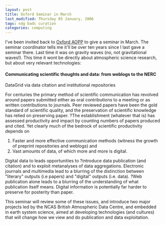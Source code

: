 ```yaml
---
layout: post
title: Oxford Seminar in March
last_modified: Thursday 05 January, 2006
tags: ndg badc curation
categories: computing
---
```

I've been invited back to [Oxford AOPP](http://www-atm.physics.ox.ac.uk) to give a seminar in March. The seminar coordinator tells me it'll be over ten years since I last gave a seminar there. Last time it was on gravity waves (no, not gravitational waves!).
This time it wont be directly about atmospheric science research, but about very relevant technologies:

####  Communicating scientific thoughts and data: from weblogs to the NERC 
DataGrid via data citation and institutional repositories  

For centuries the primary method of scientific communication has revolved 
around papers submitted either as oral contributions to a meeting or as 
written contributions to journals. Peer reviewed papers have been the gold 
standard of scientific quality, and the preservation of scientific knowledge 
has relied on preserving paper. ?The establishment (whatever that is) has 
assessed productivity and impact by counting numbers of papers produced and 
cited. Yet clearly much of the bedrock of scientific productivity depends on 1.  Faster and more effective communication methods (witness the growth of 
preprint repositories and weblogs) and1.  Vast amounts of data, of which more and more is digital.

Digital data to leads opportunities to ?introduce data publication (and 
citation) and to exploit metanalyses of data aggregations. Electronic 
journals and multimedia lead to a blurring of the distinction between 
"literary" outputs (i.e papers) and "digital" outputs (i.e. data). ?Web 
publication alone leads to a blurring of the understanding of what 
publication itself means. Digital information is potentially far harder to 
preserve for posterity than paper.

This seminar will review some of these issues, and introduce two major 
projects led by the NCAS British Atmospheric Data Centre, and embedded in 
earth system science, aimed at developing technologies (and cultures) that 
will change how we view and do publication and data exploitation.
